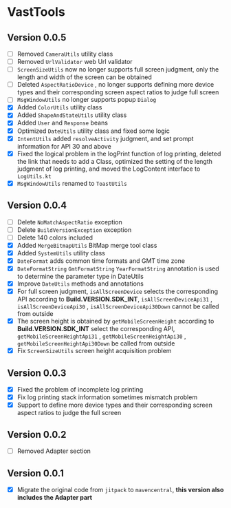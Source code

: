 # VastTools

## Version 0.0.5

- [ ] Removed `CameraUtils` utility class
- [ ] Removed `UrlValidator` web Url validator
- [ ] `ScreenSizeUtils` now no longer supports full screen judgment, only the length and width of the screen can be obtained
- [ ] Deleted `AspectRatioDevice` , no longer supports defining more device types and their corresponding screen aspect ratios to judge full screen
- [ ] `MsgWindowUtils` no longer supports popup `Dialog`
- [x] Added `ColorUtils` utility class
- [x] Added `ShapeAndStateUtils` utility class
- [x] Added `User` and `Response` beans
- [x] Optimized `DateUtils` utility class and fixed some logic
- [x] `IntentUtils` added `resolveActivity` judgment, and set prompt information for API 30 and above
- [x] Fixed the logical problem in the logPrint function of log printing, deleted the link that needs to add a Class, optimized the setting of the length judgment of log printing, and moved the LogContent interface to `LogUtils.kt`
- [x] `MsgWindowUtils` renamed to `ToastUtils`

## Version 0.0.4

- [ ] Delete `NoMatchAspectRatio` exception
- [ ] Delete `BuildVersionException` exception
- [ ] Delete 140 colors included
- [x] Added `MergeBitmapUtils` BitMap merge tool class
- [x] Added `SystemUtils` utility class
- [x] `DateFormat` adds common time formats and GMT time zone
- [x] `DateFormatString` `GmtFormatString` `YearFormatString` annotation is used to determine the parameter type in DateUtils
- [x] Improve `DateUtils` methods and annotations
- [x] For full screen judgment, `isAllScreenDevice` selects the corresponding API according to **Build.VERSION.SDK_INT**, `isAllScreenDeviceApi31` , `isAllScreenDeviceApi30` , `isAllScreenDeviceApi30Down` cannot be called from outside
- [x] The screen height is obtained by `getMobileScreenHeight` according to **Build.VERSION.SDK_INT** select the corresponding API, `getMobileScreenHeightApi31` , `getMobileScreenHeightApi30` , `getMobileScreenHeightApi30Down` be called from outside
- [x] Fix `ScreenSizeUtils` screen height acquisition problem

## Version 0.0.3

- [x] Fixed the problem of incomplete log printing
- [x] Fix log printing stack information sometimes mismatch problem
- [x] Support to define more device types and their corresponding screen aspect ratios to judge the full screen

## Version 0.0.2

- [ ] Removed Adapter section

## Version 0.0.1

- [x] Migrate the original code from `jitpack` to `mavencentral`, **this version also includes the Adapter part**